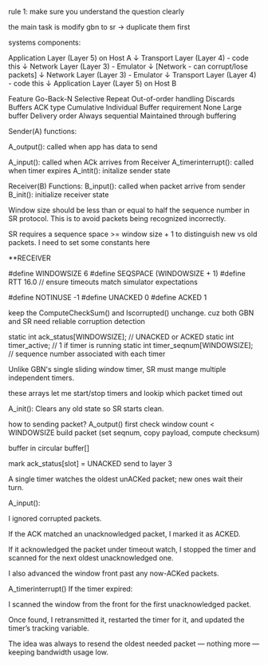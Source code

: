 rule 1: make sure you understand the question clearly

the main task is modify gbn to sr -> duplicate them first

systems components:

Application Layer (Layer 5) on Host A
        ↓
Transport Layer (Layer 4) - code this
        ↓
Network Layer (Layer 3) - Emulator
        ↓
[Network - can corrupt/lose packets]
        ↓
Network Layer (Layer 3) - Emulator
        ↓
Transport Layer (Layer 4) - code this
        ↓
Application Layer (Layer 5) on Host B


Feature                 Go-Back-N               Selective Repeat 
Out-of-order handling   Discards                Buffers
ACK type                Cumulative              Individual
Buffer requirement      None                    Large buffer
Delivery order          Always sequential       Maintained through buffering

Sender(A) functions:

A_output(): called when app has data to send

A_input(): called when ACk arrives from Receiver
A_timerinterrupt(): called when timer expires
A_intit(): initalize sender state

Receiver(B) Functions:
B_input(): called when packet arrive from sender
B_init(): initialize receiver state



Window size should be less than or equal to half the sequence number in SR protocol. This is to avoid packets being recognized incorrectly. 


SR requires a sequence space >= window size + 1 to distinguish new vs old packets. I need to set some constants here

**RECEIVER

#define WINDOWSIZE 6
#define SEQSPACE   (WINDOWSIZE + 1)
#define RTT        16.0    // ensure timeouts match simulator expectations

#define NOTINUSE  -1
#define UNACKED    0
#define ACKED      1

keep the ComputeCheckSum() and Iscorrupted() unchange.
cuz both GBN and SR need reliable corruption detection

static int ack_status[WINDOWSIZE];     // UNACKED or ACKED
static int timer_active;   // 1 if timer is running
static int timer_seqnum[WINDOWSIZE]; // sequence number associated with each timer

Unlike GBN's single sliding window timer, SR must mange multiple independent timers. 

these arrays let me start/stop timers and lookip which packet timed out

A_init(): Clears any old state so SR starts clean.

how to sending packet?
A_output()
first check window count < WINDOWSIZE
build packet (set seqnum, copy payload, compute checksum)

buffer in circular buffer[]

mark ack_status[slot] = UNACKED
send to layer 3

A single timer watches the oldest unACKed packet; new ones wait their turn.

A_input():


I ignored corrupted packets.

If the ACK matched an unacknowledged packet, I marked it as ACKED.

If it acknowledged the packet under timeout watch, I stopped the timer and scanned for the next oldest unacknowledged one.

I also advanced the window front past any now-ACKed packets.

A_timerinterrupt()
If the timer expired:

I scanned the window from the front for the first unacknowledged packet.

Once found, I retransmitted it, restarted the timer for it, and updated the timer’s tracking variable.

The idea was always to resend the oldest needed packet — nothing more — keeping bandwidth usage low.